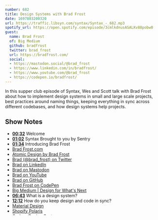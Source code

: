 ```yaml
---
number: 682
title: Design Systems with Brad Frost
date: 1697803200320
url: https://traffic.libsyn.com/syntax/Syntax_-_682.mp3
spotify_url: https://open.spotify.com/episode/3cmlkdnusASALKv88pobw0
guest:
  name: Brad Frost
  of: Big Medium
  github: bradfrost
  twitter: brad_frost
  url: https://bradfrost.com/
  social: 
  - https://mastodon.social/@brad_frost
  - https://www.linkedin.com/in/bradfrost/
  - https://www.youtube.com/@brad_frost
  - https://codepen.io/bradfrost/
---
```


In this supper club episode of Syntax, Wes and Scott talk with Brad Frost about how to implement design systems in small and large scale projects, best practices around naming things, keeping everything in sync across different codebases, and how design systems help projects.

## Show Notes

- **[00:32](#t=00:32)** Welcome
- **[01:02](#t=01:02)** Syntax Brought to you by Sentry
- **[01:34](#t=01:34)** Introducing Brad Frost
- [Brad Frost.com](https://bradfrost.com/)
- [Atomic Design by Brad Frost](https://atomicdesign.bradfrost.com/)
- [Brad (@brad_frost) on Twitter](https://twitter.com/brad_frost)
- [Brad on LinkedIn](https://www.linkedin.com/in/bradfrost/)
- [Brad on Mastodon](https://mastodon.social/@brad_frost)
- [Brad on YouTube](https://www.youtube.com/@brad_frost)
- [Brad on GitHub](https://github.com/bradfrost)
- [Brad Frost on CodePen](https://codepen.io/bradfrost/)
- [Big Medium | Design for What's Next](https://bigmedium.com/)
- **[06:43](#t=06:43)** What is a design system?
- **[12:12](#t=12:12)** How do you keep design and code in sync?
- [Material Design](https://m3.material.io/)
- [Shopify Polaris](https://polaris.shopify.com/)
- [Carbon Design System](https://carbondesignsystem.com/)
- [The Design System Ecosystem | Brad Frost](https://bradfrost.com/blog/post/the-design-system-ecosystem/)
- **[16:13](#t=16:13)** How do you use Shopify, WordPress, React, etc. through a design system?
- **[19:41](#t=19:41)** How is CSS handled?
- **[25:40](#t=25:40)** What's the benefit of going all in on web components?
- **[29:13](#t=29:13)** Do small startups need to worry about design systems?
- **[33:03](#t=33:03)** How do design tokens work?
- **[38:17](#t=38:17)** How do you deal with pushback on design systems?
- **[41:46](#t=41:46)** How do you go outside the guidelines?
- **[45:24](#t=45:24)** What system do you use for naming things?
- **[49:34](#t=49:34)** How do you best document your language choices?
- **[51:09](#t=51:09)** Supper Club questions
- [Thinking in Systems: International Bestseller: Donella H. Meadows, Diana Wright: 9781603580557: Amazon.com: Books](https://www.amazon.com/Thinking-Systems-Donella-H-Meadows/dp/1603580557)
- [Miriam Eric Suzanne](https://www.miriamsuzanne.com/)
- [Zeldman on Web and Interaction Design - Famous for stating the obvious.](https://www.zeldman.com/)
- **[57:54](#t=57:54)** SIIIIICK ××× PIIIICKS ×××

## ××× SIIIIICK ××× PIIIICKS ×××

- [Rubblebucket](https://en.wikipedia.org/wiki/Rubblebucket)

## Shameless Plugs

- [Frostapalooza! | Brad Frost](https://bradfrost.com/blog/post/frostapalooza/)
- [FROSTAPALOOZA - A Concert Party Happening On August 17th 2024](https://40.bradfrost.com/)

## Tweet us your tasty treats

- [Scott's Instagram](https://www.instagram.com/stolinski/)
- [LevelUpTutorials Instagram](https://www.instagram.com/LevelUpTutorials/)
- [Wes' Instagram](https://www.instagram.com/wesbos/)
- [Wes' Twitter](https://twitter.com/wesbos)
- [Wes' Facebook](https://www.facebook.com/wesbos.developer)
- [Scott's Twitter](https://twitter.com/stolinski)
- Make sure to include [@SyntaxFM](https://twitter.com/SyntaxFM) in your tweets
- [Wes Bos on Bluesky](https://bsky.app/profile/wesbos.com)
- [Scott on Bluesky](https://bsky.app/profile/tolin.ski)
- [Syntax on Bluesky](https://bsky.app/profile/syntax.fm)
